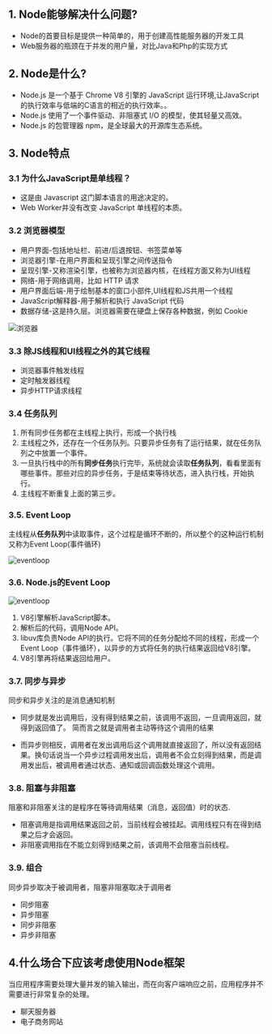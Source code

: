  ## 1\. Node能够解决什么问题? 

* Node的首要目标是提供一种简单的，用于创建高性能服务器的开发工具
* Web服务器的瓶颈在于并发的用户量，对比Java和Php的实现方式

 ## 2\. Node是什么? 

* Node.js 是一个基于 Chrome V8 引擎的 JavaScript 运行环境,让JavaScript的执行效率与低端的C语言的相近的执行效率。。
* Node.js 使用了一个事件驱动、非阻塞式 I/O 的模型，使其轻量又高效。
* Node.js 的包管理器 npm，是全球最大的开源库生态系统。

 ## 3\. Node特点 

 ### 3.1 为什么JavaScript是单线程？ 

* 这是由 Javascript 这门脚本语言的用途决定的。
* Web Worker并没有改变 JavaScript 单线程的本质。

 ### 3.2 浏览器模型 

* 用户界面-包括地址栏、前进/后退按钮、书签菜单等
* 浏览器引擎-在用户界面和呈现引擎之间传送指令
* 呈现引擎-又称渲染引擎，也被称为浏览器内核，在线程方面又称为UI线程
* 网络-用于网络调用，比如 HTTP 请求
* 用户界面后端-用于绘制基本的窗口小部件,UI线程和JS共用一个线程
* JavaScript解释器-用于解析和执行 JavaScript 代码
* 数据存储-这是持久层。浏览器需要在硬盘上保存各种数据，例如 Cookie

![浏览器](http://img.zhufengpeixun.cn/browser.jpg)

 ### 3.3 除JS线程和UI线程之外的其它线程 

* 浏览器事件触发线程
* 定时触发器线程
* 异步HTTP请求线程

 ### 3.4 任务队列 

1. 所有同步任务都在主线程上执行，形成一个执行栈
2. 主线程之外，还存在一个任务队列。只要异步任务有了运行结果，就在任务队列之中放置一个事件。
3. 一旦执行栈中的所有**同步任务**执行完毕，系统就会读取**任务队列**，看看里面有哪些事件。那些对应的异步任务，于是结束等待状态，进入执行栈，开始执行。
4. 主线程不断重复上面的第三步。

 ### 3.5. Event Loop 

主线程从**任务队列**中读取事件，这个过程是循环不断的，所以整个的这种运行机制又称为Event Loop(事件循环)

![eventloop](http://img.zhufengpeixun.cn/eventloop.png)

 ### 3.6. Node.js的Event Loop 

![eventloop](http://img.zhufengpeixun.cn/nodesystem.png)

1. V8引擎解析JavaScript脚本。
2. 解析后的代码，调用Node API。
3. libuv库负责Node API的执行。它将不同的任务分配给不同的线程，形成一个Event Loop（事件循环），以异步的方式将任务的执行结果返回给V8引擎。
4. V8引擎再将结果返回给用户。

 ### 3.7. 同步与异步 

同步和异步关注的是消息通知机制

* 同步就是发出调用后，没有得到结果之前，该调用不返回，一旦调用返回，就得到返回值了。 简而言之就是调用者主动等待这个调用的结果

* 而异步则相反，调用者在发出调用后这个调用就直接返回了，所以没有返回结果。换句话说当一个异步过程调用发出后，调用者不会立刻得到结果，而是调用发出后，被调用者通过状态、通知或回调函数处理这个调用。

 ### 3.8. 阻塞与非阻塞 

阻塞和非阻塞关注的是程序在等待调用结果（消息，返回值）时的状态.

* 阻塞调用是指调用结果返回之前，当前线程会被挂起。调用线程只有在得到结果之后才会返回。
* 非阻塞调用指在不能立刻得到结果之前，该调用不会阻塞当前线程。

 ### 3.9. 组合 

同步异步取决于被调用者，阻塞非阻塞取决于调用者

* 同步阻塞
* 异步阻塞
* 同步非阻塞
* 异步非阻塞

 ## 4.什么场合下应该考虑使用Node框架 

当应用程序需要处理大量并发的输入输出，而在向客户端响应之前，应用程序并不需要进行非常复杂的处理。

* 聊天服务器
* 电子商务网站